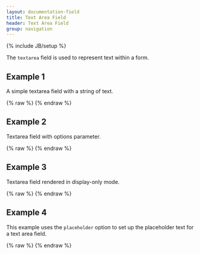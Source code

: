 ```yaml
---
layout: documentation-field
title: Text Area Field
header: Text Area Field
group: navigation
---
```

{% include JB/setup %}


The ```textarea``` field is used to represent text within a form.


## Example 1
A simple textarea field with a string of text.
<div id="field1"> </div>
{% raw %}
<script type="text/javascript" id="field1-script">
$("#field1").alpaca({
    "data": "Ice cream or ice-cream is a frozen dessert usually made from dairy products, such as milk and cream, and often combined with fruits or other ingredients and flavours.",
    "options": {
        "type": "textarea"
    }
});
</script>
{% endraw %}


## Example 2
Textarea field with options parameter.
<div id="field2"> </div>
{% raw %}
<script type="text/javascript" id="field2-script">
$("#field2").alpaca({
    "data":"Ice cream or ice-cream is a frozen dessert usually made from dairy products, such as milk and cream, and often combined with fruits or other ingredients and flavours.",
    "options": {
        "type": "textarea",
        "label": "Receipt",
        "helper": "Receipt for Best Homemade Ice Cream",
        "rows": 6,
        "cols": 80
    }
});
</script>
{% endraw %}


## Example 3
Textarea field rendered in display-only mode.
<div id="field3"> </div>
{% raw %}
<script type="text/javascript" id="field3-script">
$("#field3").alpaca({
    "data":"Ice cream or ice-cream is a frozen dessert usually made from dairy products, such as milk and cream, and often combined with fruits or other ingredients and flavours.",
    "options": {
        "type": "textarea",
        "label": "Receipt",
        "helper": "Receipt for Best Homemade Ice Cream",
        "rows": 6,
        "cols": 80
    },
    "view": "bootstrap-display"
});
</script>
{% endraw %}


## Example 4
This example uses the <code>placeholder</code> option to set up the placeholder text
for a text area field.
<div id="field4"> </div>
{% raw %}
<script type="text/javascript" id="field4-script">
$("#field4").alpaca({
    "schema": {
        "type": "string"
    },
    "options": {
        "type": "textarea",
        "label": "Tell us about yourself",
        "placeholder": "Enter your bio here..."
    }
});
</script>
{% endraw %}
